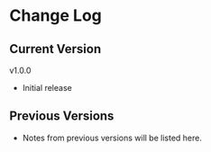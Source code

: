 # Change Log

## Current Version

v1.0.0

- Initial release

## Previous Versions

- Notes from previous versions will be listed here.
